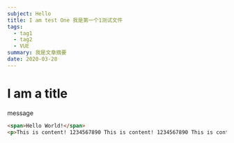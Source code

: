 ```yaml
---
subject: Hello
title: I am test One 我是第一个1测试文件
tags:
  - tag1
  - tag2
  - VUE
summary: 我是文章摘要
date: 2020-03-28
---
```

# I am a title

message

```html
<span>Hello World!</span>
<p>This is content! 1234567890 This is content! 1234567890 This is content! 1234567890 This is content! 1234567890 This is content! 1234567890 </p>
```